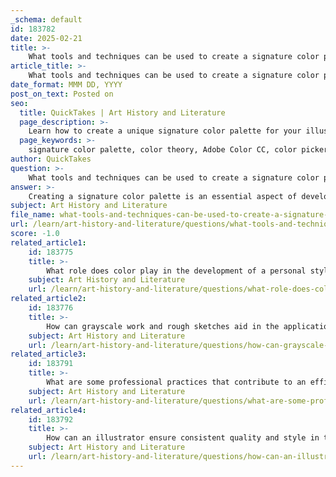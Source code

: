 ```yaml
---
_schema: default
id: 183782
date: 2025-02-21
title: >-
    What tools and techniques can be used to create a signature color palette?
article_title: >-
    What tools and techniques can be used to create a signature color palette?
date_format: MMM DD, YYYY
post_on_text: Posted on
seo:
  title: QuickTakes | Art History and Literature
  page_description: >-
    Learn how to create a unique signature color palette for your illustrations using various tools like Adobe Color CC, color picker tools, and different techniques for developing a cohesive color scheme.
  page_keywords: >-
    signature color palette, color theory, Adobe Color CC, color picker tools, color harmonies, artistic style, minimal color palette, color reference sheet, emotional resonance, illustration techniques
author: QuickTakes
question: >-
    What tools and techniques can be used to create a signature color palette?
answer: >-
    Creating a signature color palette is an essential aspect of developing a unique artistic style and can significantly enhance the visual impact of your illustrations. Here are some tools and techniques that can help you in this process:\n\n### Tools for Creating a Signature Color Palette\n\n1. **Adobe Color CC**: This online tool allows you to experiment with various color schemes, including analogous, monochromatic, triadic, and complementary colors. You can create custom palettes based on your preferences and adjust shades and hues to find the perfect combination.\n\n2. **Color Picker Tools**: Software like Adobe Illustrator or Photoshop includes color picker tools that let you sample colors from images or create swatches. This can be particularly useful for extracting colors from photographs that inspire you.\n\n3. **Color Wheel Apps**: Various mobile apps provide color wheel functionalities, allowing you to explore color harmonies and generate palettes based on color theory principles.\n\n### Techniques for Developing Your Color Palette\n\n1. **Start with Inspiration**: Look at your favorite photographs, nature, or artworks that resonate with you. Create swatches from these images to identify colors that attract your eye. This can help you understand your color preferences and the emotions they evoke.\n\n2. **Limit Your Choices**: Aim for a minimal color palette, typically consisting of three to five colors. This constraint encourages creativity and helps avoid overwhelming your artwork with too many colors. A cohesive palette can enhance the overall composition and make your work more recognizable.\n\n3. **Experiment with Color Harmonies**: Utilize color harmonies such as complementary, analogous, or triadic schemes to create visual interest. Understanding how colors interact can help you make intentional choices that reflect the mood or personality of your illustrations.\n\n4. **Consider Emotional Resonance**: Think about the emotions you want to convey through your color choices. For instance, warm colors can evoke feelings of warmth and friendliness, while cool colors may suggest calmness or detachment. Aligning your palette with the narrative or character traits can enhance storytelling.\n\n5. **Iterate and Refine**: Don’t hesitate to experiment and refine your palette over time. As you create more artwork, you may find certain colors resonate more with your style. Keep adjusting your palette based on feedback and personal growth as an artist.\n\n6. **Create a Color Reference Sheet**: Once you have established your signature palette, create a reference sheet that includes your chosen colors along with their hex codes or RGB values. This will help you maintain consistency across your work.\n\nBy utilizing these tools and techniques, you can effectively develop a signature color palette that not only reflects your unique artistic vision but also enhances the emotional and visual impact of your illustrations.
subject: Art History and Literature
file_name: what-tools-and-techniques-can-be-used-to-create-a-signature-color-palette.md
url: /learn/art-history-and-literature/questions/what-tools-and-techniques-can-be-used-to-create-a-signature-color-palette
score: -1.0
related_article1:
    id: 183775
    title: >-
        What role does color play in the development of a personal style and career opportunities in illustration?
    subject: Art History and Literature
    url: /learn/art-history-and-literature/questions/what-role-does-color-play-in-the-development-of-a-personal-style-and-career-opportunities-in-illustration
related_article2:
    id: 183776
    title: >-
        How can grayscale work and rough sketches aid in the application of color techniques?
    subject: Art History and Literature
    url: /learn/art-history-and-literature/questions/how-can-grayscale-work-and-rough-sketches-aid-in-the-application-of-color-techniques
related_article3:
    id: 183791
    title: >-
        What are some professional practices that contribute to an efficient artistic workflow?
    subject: Art History and Literature
    url: /learn/art-history-and-literature/questions/what-are-some-professional-practices-that-contribute-to-an-efficient-artistic-workflow
related_article4:
    id: 183792
    title: >-
        How can an illustrator ensure consistent quality and style in their work?
    subject: Art History and Literature
    url: /learn/art-history-and-literature/questions/how-can-an-illustrator-ensure-consistent-quality-and-style-in-their-work
---
```


&nbsp;